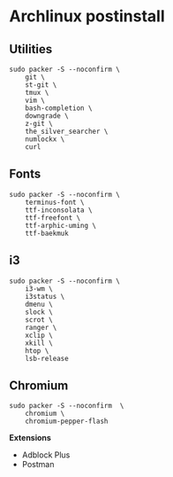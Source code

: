 Archlinux postinstall
=====================

Utilities
---------

    sudo packer -S --noconfirm \
        git \
        st-git \
        tmux \
        vim \
        bash-completion \
        downgrade \
        z-git \
        the_silver_searcher \
        numlockx \
        curl

Fonts
-----

    sudo packer -S --noconfirm \
        terminus-font \
        ttf-inconsolata \
        ttf-freefont \
        ttf-arphic-uming \
        ttf-baekmuk
        
i3
--

    sudo packer -S --noconfirm \
        i3-wm \
        i3status \
        dmenu \
        slock \
        scrot \
        ranger \
        xclip \
        xkill \
        htop \
        lsb-release

Chromium
--------

    sudo packer -S --noconfirm  \
        chromium \
        chromium-pepper-flash

**Extensions**

*   Adblock Plus
*   Postman
